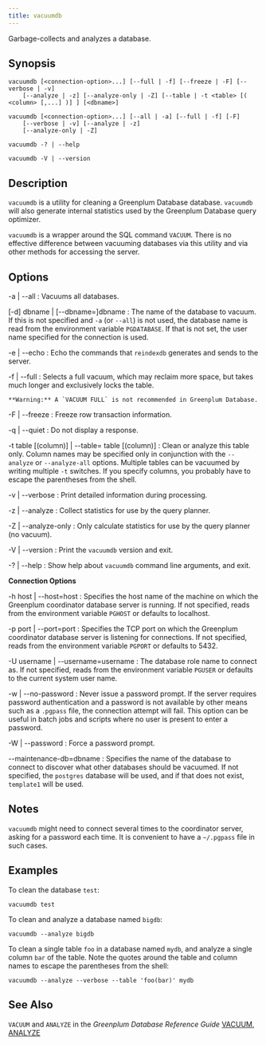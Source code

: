 ```yaml
---
title: vacuumdb 
---
```


Garbage-collects and analyzes a database.

## <a id="section2"></a>Synopsis 

``` {#client_util_synopsis}
vacuumdb [<connection-option>...] [--full | -f] [--freeze | -F] [--verbose | -v]
    [--analyze | -z] [--analyze-only | -Z] [--table | -t <table> [( <column> [,...] )] ] [<dbname>]

vacuumdb [<connection-option>...] [--all | -a] [--full | -f] [-F] 
    [--verbose | -v] [--analyze | -z]
    [--analyze-only | -Z]

vacuumdb -? | --help

vacuumdb -V | --version
```

## <a id="section3"></a>Description 

`vacuumdb` is a utility for cleaning a Greenplum Database database. `vacuumdb` will also generate internal statistics used by the Greenplum Database query optimizer.

`vacuumdb` is a wrapper around the SQL command `VACUUM`. There is no effective difference between vacuuming databases via this utility and via other methods for accessing the server.

## <a id="section4"></a>Options 

-a \| --all
:   Vacuums all databases.

\[-d\] dbname \| \[--dbname=\]dbname
:   The name of the database to vacuum. If this is not specified and `-a` \(or `--all`\) is not used, the database name is read from the environment variable `PGDATABASE`. If that is not set, the user name specified for the connection is used.

-e \| --echo
:   Echo the commands that `reindexdb` generates and sends to the server.

-f \| --full
:   Selects a full vacuum, which may reclaim more space, but takes much longer and exclusively locks the table.

    **Warning:** A `VACUUM FULL` is not recommended in Greenplum Database.

-F \| --freeze
:   Freeze row transaction information.

-q \| --quiet
:   Do not display a response.

-t table \[\(column\)\] \| --table= table \[\(column\)\]
:   Clean or analyze this table only. Column names may be specified only in conjunction with the `--analyze` or `--analyze-all` options. Multiple tables can be vacuumed by writing multiple `-t` switches. If you specify columns, you probably have to escape the parentheses from the shell.

-v \| --verbose
:   Print detailed information during processing.

-z \| --analyze
:   Collect statistics for use by the query planner.

-Z \| --analyze-only
:   Only calculate statistics for use by the query planner \(no vacuum\).

-V \| --version
:   Print the `vacuumdb` version and exit.

-? \| --help
:   Show help about `vacuumdb` command line arguments, and exit.

**Connection Options**

-h host \| --host=host
:   Specifies the host name of the machine on which the Greenplum coordinator database server is running. If not specified, reads from the environment variable `PGHOST` or defaults to localhost.

-p port \| --port=port
:   Specifies the TCP port on which the Greenplum coordinator database server is listening for connections. If not specified, reads from the environment variable `PGPORT` or defaults to 5432.

-U username \| --username=username
:   The database role name to connect as. If not specified, reads from the environment variable `PGUSER` or defaults to the current system user name.

-w \| --no-password
:   Never issue a password prompt. If the server requires password authentication and a password is not available by other means such as a `.pgpass` file, the connection attempt will fail. This option can be useful in batch jobs and scripts where no user is present to enter a password.

-W \| --password
:   Force a password prompt.

--maintenance-db=dbname
:   Specifies the name of the database to connect to discover what other databases should be vacuumed. If not specified, the `postgres` database will be used, and if that does not exist, `template1` will be used.

## <a id="section6"></a>Notes 

`vacuumdb` might need to connect several times to the coordinator server, asking for a password each time. It is convenient to have a `~/.pgpass` file in such cases.

## <a id="section7"></a>Examples 

To clean the database `test`:

```
vacuumdb test
```

To clean and analyze a database named `bigdb`:

```
vacuumdb --analyze bigdb
```

To clean a single table `foo` in a database named `mydb`, and analyze a single column `bar` of the table. Note the quotes around the table and column names to escape the parentheses from the shell:

```
vacuumdb --analyze --verbose --table 'foo(bar)' mydb
```

## <a id="section8"></a>See Also 

`VACUUM` and `ANALYZE` in the *Greenplum Database Reference Guide* [VACUUM](../../ref_guide/sql_commands/VACUUM.html), [ANALYZE](../../ref_guide/sql_commands/ANALYZE.html)

